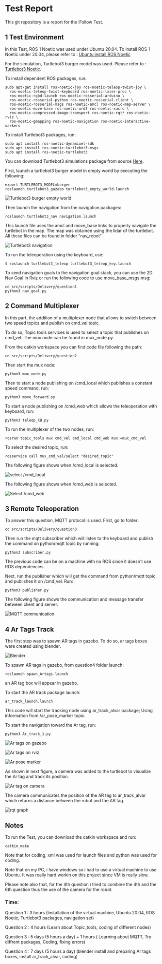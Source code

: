 # Test Report
This git repository is a report for the iFollow Test.
## 1 Test Environment 
In this Test, ROS 1 Noetic was used under Ubuntu 20.04. 
To install ROS 1 Noetic under 20.04, please refer to : 
[Ubuntu install ROS Noetic](http://wiki.ros.org/noetic/Installation/Ubuntu)

For the simulation, Turtlebot3 burger model was used. Please refer to : 
[Turtlebot3 Noetic](https://emanual.robotis.com/docs/en/platform/turtlebot3/quick-start/).

To install dependent ROS packages, run: 
``` 
sudo apt-get install ros-noetic-joy ros-noetic-teleop-twist-joy \
  ros-noetic-teleop-twist-keyboard ros-noetic-laser-proc \
  ros-noetic-rgbd-launch ros-noetic-rosserial-arduino \
  ros-noetic-rosserial-python ros-noetic-rosserial-client \
  ros-noetic-rosserial-msgs ros-noetic-amcl ros-noetic-map-server \
  ros-noetic-move-base ros-noetic-urdf ros-noetic-xacro \
  ros-noetic-compressed-image-transport ros-noetic-rqt* ros-noetic-rviz \
  ros-noetic-gmapping ros-noetic-navigation ros-noetic-interactive-markers
```

To install Turtlebot3 packages, run:
```
sudo apt install ros-noetic-dynamixel-sdk
sudo apt install ros-noetic-turtlebot3-msgs
sudo apt install ros-noetic-turtlebot3
```

You can download Turtlebot3 simulations package from source [Here](https://github.com/ROBOTIS-GIT/turtlebot3_simulations.git).

First, launch a turtlebot3 burger model in empty world by executing the following: 
```
export TURTLEBOT3_MODEL=burger
roslaunch turtlebot3_gazebo turtlebot3_empty_world.launch
```

![Turtlebot3 burger empty world](./screenshots/1.png)

Then launch the navigation from the navigation packages: 
```
roslaunch turtlebot3_nav navigation.launch 
```

This launch file uses the amcl and move_base links to properly navigate the turtlebot in the map. The map was obtained using the lidar of the turtlebot. All these files can be found in folder "nav_robot".

![Turtlebot3 navigation](./screenshots/2.png)

To run the teleoperation using the keyboard, use:
```
$ roslaunch turtlebot3_teleop turtlebot3_teleop_key.launch
```

To send navigation goals to the navigation goal stack, you can use the 2D Nav Goal in Rviz or run the following code to use move_base_msgs.msg:
```
cd src/scripts/Delivery/question1
python3 nav_goal.py
```

## 2 Command Multiplexer 
In this part, the addition of a multiplexer node that allows to switch between two speed topics and publish on cmd_vel topic.

To do so, Topic tools services is used to select a topic that publishes on cmd_vel. 
The mux node can be found in mux_node.py. 

From the catkin workspace you can find code file following the path: 
```
cd src/scripts/Delivery/question2
```

Then start the mux node: 
```
python3 mux_node.py
```

Then to start a node publishing on /cmd_local which publishes a constant speed command, run:
```
python3 move_forward.py
```
To start a node publishing on /cmd_web which allows the teleoperation with keyboard, run: 
```
python3 teleop_KB.py
```

To run the multiplexer of the two nodes, run: 
```
rosrun topic_tools mux cmd_vel cmd_local cmd_web mux:=mux_cmd_vel
```

To select the desired topic, run: 
```
rosservice call mux_cmd_vel/select "desired_topic"
```
The following figure shows when /cmd_local is selected.

![select /cmd_local](./screenshots/3.png)

The following figure shows when /cmd_web is selected.

![Select /cmd_web](./screenshots/4.png)

## 3 Remote Teleoperation 
To answer this question, MQTT protocol is used. 
First, go to folder:
```
cd src/scripts/Delivery/question3
```

Then run the mqtt subscriber which will listen to the keyboard and publish the command on python/mqtt topic by running:
```
python3 subscriber.py
```

The previous code can be on a machine with no ROS since it doesn't use ROS dependencies.

Next, run the publisher which will get the command from python/mqtt topic and publishes it on /cmd_vel. Run:
```
python3 publisher.py
```

The following figure shows the communication and message transfer between client and server.

![MQTT communication](./screenshots/5.png)

## 4 Ar Tags Track 
The first step was to spawn AR tags in gazebo. To do so, ar tags boxes were created using blender. 

![Blender]()

To spawn AR tags in gazebo, from question4 folder launch:

```
roslaunch spawn_Artags.launch
```
an AR tag box will appear in gazebo. 

To start the AR track package launch: 

```
ar_track_launch.launch
```

This code will start the tracking node using ar_track_alvar package; Using information from /ar_pose_marker topic.

To start the navigation toward the Ar tag, run: 

```
python3 Ar_track_1.py
```

![Ar tags on gazebo](./screenshots/6.png)


![Ar tags on rviz](./screenshots/7.png)


![Ar pose marker](./screenshots/8.png)

As shown in next figure, a camera was added to the turtlebot to visualize the Ar tag and track its position. 

![Ar tag on camera](./screenshots/9.png)

The camera communicates the position of the AR tag to ar_track_alvar which returns a distance between the robot and the AR tag.

![rqt graph](./screenshots/10.png)

## Notes 
To run the Test, you can download the catkin workspace and run:
```
catkin_make
```
Note that for coding, xml was used for launch files and python was used for coding.

Note that on my PC, i have windows so i had to use a virtual machine to use Ubuntu. It was really hard workin on this project since VM is really slow. 

Please note also that, for the 4th question i tried to combine the 4th and the 6th question thus the use of the camera for the robot. 

### Time: 
Question 1 : 3 hours (Installation of the virtual machine, Ubuntu 20.04, ROS Noetic, Turtlebot3 packages, navigation set)

Question 2 : 4 hours (Learn about Topic_tools, coding of different nodes)

Question 3 : 5 days (5 hours a day) + 1 hours ( Learning about MQTT, Try diffrent packages, Coding, fixing errors) 

Question 4 : 7 days (5 hours a day) (blender install and preparing Ar tags boxes, install ar_track_alvar, coding)  
